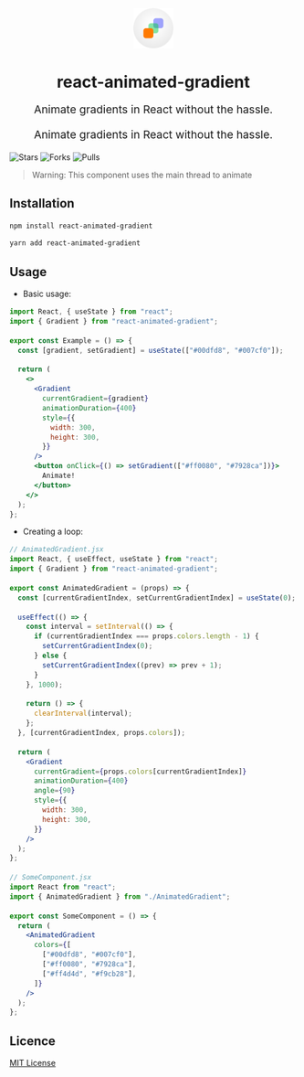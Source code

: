 <p align="center">
  <img src="./logo.svg" width="70px" height="70px" alt="logo" />
</p>

<h1 align="center">react-animated-gradient</h1>

<p align="center" style="font-size: 1.2rem">
 Animate gradients in React without the hassle.
</p>

<p align="center" style="font-size: 1.2rem">
 Animate gradients in React without the hassle.
</p>

<img
  src="https://img.shields.io/github/stars/carlos-dubon/react-animated-gradient?style=flat-square"
  alt="Stars"
/>
<img
  src="https://img.shields.io/github/forks/carlos-dubon/react-animated-gradient?style=flat-square"
  alt="Forks"
/>
<img
  src="https://img.shields.io/github/issues-pr/carlos-dubon/react-animated-gradient?style=flat-square"
  alt="Pulls"
/>

> Warning: This component uses the main thread to animate

## Installation

```bash
npm install react-animated-gradient
```

```bash
yarn add react-animated-gradient
```

## Usage

- Basic usage:

```jsx
import React, { useState } from "react";
import { Gradient } from "react-animated-gradient";

export const Example = () => {
  const [gradient, setGradient] = useState(["#00dfd8", "#007cf0"]);

  return (
    <>
      <Gradient
        currentGradient={gradient}
        animationDuration={400}
        style={{
          width: 300,
          height: 300,
        }}
      />
      <button onClick={() => setGradient(["#ff0080", "#7928ca"])}>
        Animate!
      </button>
    </>
  );
};
```

- Creating a loop:

```jsx
// AnimatedGradient.jsx
import React, { useEffect, useState } from "react";
import { Gradient } from "react-animated-gradient";

export const AnimatedGradient = (props) => {
  const [currentGradientIndex, setCurrentGradientIndex] = useState(0);

  useEffect(() => {
    const interval = setInterval(() => {
      if (currentGradientIndex === props.colors.length - 1) {
        setCurrentGradientIndex(0);
      } else {
        setCurrentGradientIndex((prev) => prev + 1);
      }
    }, 1000);

    return () => {
      clearInterval(interval);
    };
  }, [currentGradientIndex, props.colors]);

  return (
    <Gradient
      currentGradient={props.colors[currentGradientIndex]}
      animationDuration={400}
      angle={90}
      style={{
        width: 300,
        height: 300,
      }}
    />
  );
};

// SomeComponent.jsx
import React from "react";
import { AnimatedGradient } from "./AnimatedGradient";

export const SomeComponent = () => {
  return (
    <AnimatedGradient
      colors={[
        ["#00dfd8", "#007cf0"],
        ["#ff0080", "#7928ca"],
        ["#ff4d4d", "#f9cb28"],
      ]}
    />
  );
};
```

## Licence

[MIT License](./LICENSE.md)
